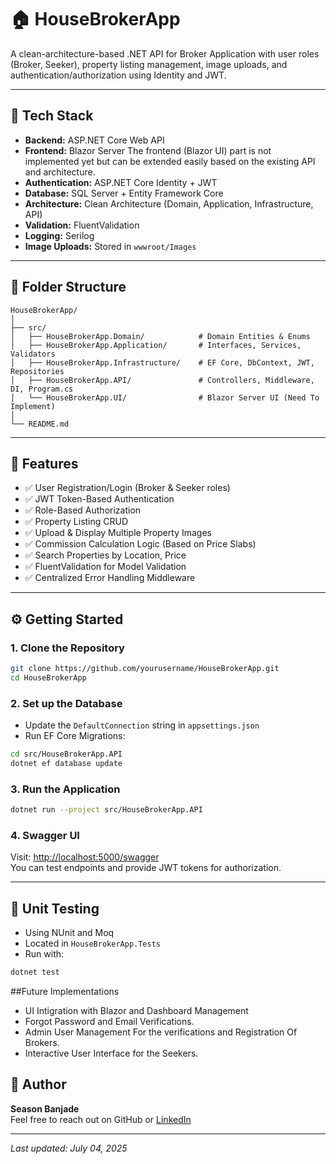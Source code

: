 # 🏠 HouseBrokerApp

A clean-architecture-based .NET API  for Broker Application with user roles (Broker, Seeker), property listing management, image uploads, and authentication/authorization using Identity and JWT.

---

## 🧱 Tech Stack

- **Backend:** ASP.NET Core Web API  
- **Frontend:** Blazor Server  The frontend (Blazor UI) part is not implemented yet but can be extended easily based on the existing API and architecture.
- **Authentication:** ASP.NET Core Identity + JWT  
- **Database:** SQL Server + Entity Framework Core  
- **Architecture:** Clean Architecture (Domain, Application, Infrastructure, API)  
- **Validation:** FluentValidation  
- **Logging:** Serilog  
- **Image Uploads:** Stored in `wwwroot/Images`

---

## 📂 Folder Structure

```
HouseBrokerApp/
│
├── src/
│   ├── HouseBrokerApp.Domain/            # Domain Entities & Enums
│   ├── HouseBrokerApp.Application/       # Interfaces, Services, Validators
│   ├── HouseBrokerApp.Infrastructure/    # EF Core, DbContext, JWT, Repositories
│   ├── HouseBrokerApp.API/               # Controllers, Middleware, DI, Program.cs
│   └── HouseBrokerApp.UI/                # Blazor Server UI (Need To Implement)
│
└── README.md
```

---

## 🚀 Features

- ✅ User Registration/Login (Broker & Seeker roles)
- ✅ JWT Token-Based Authentication
- ✅ Role-Based Authorization
- ✅ Property Listing CRUD
- ✅ Upload & Display Multiple Property Images
- ✅ Commission Calculation Logic (Based on Price Slabs)
- ✅ Search Properties by Location, Price
- ✅ FluentValidation for Model Validation
- ✅ Centralized Error Handling Middleware

---

## ⚙️ Getting Started

### 1. Clone the Repository

```bash
git clone https://github.com/yourusername/HouseBrokerApp.git
cd HouseBrokerApp
```

### 2. Set up the Database

- Update the `DefaultConnection` string in `appsettings.json`
- Run EF Core Migrations:

```bash
cd src/HouseBrokerApp.API
dotnet ef database update
```

### 3. Run the Application

```bash
dotnet run --project src/HouseBrokerApp.API
```

### 4. Swagger UI

Visit: [http://localhost:5000/swagger](http://localhost:5000/swagger)  
You can test endpoints and provide JWT tokens for authorization.

---

## 🧪 Unit Testing

- Using NUnit and Moq  
- Located in `HouseBrokerApp.Tests`  
- Run with:

```bash
dotnet test
```
##Future Implementations
- UI Intigration with Blazor and Dashboard  Management
- Forgot Password and Email Verifications.
- Admin User Management For the verifications and Registration Of Brokers.
- Interactive User Interface for the Seekers.

## 🙌 Author

**Season Banjade**  
Feel free to reach out on GitHub or [LinkedIn](#)

---

_Last updated: July 04, 2025_
